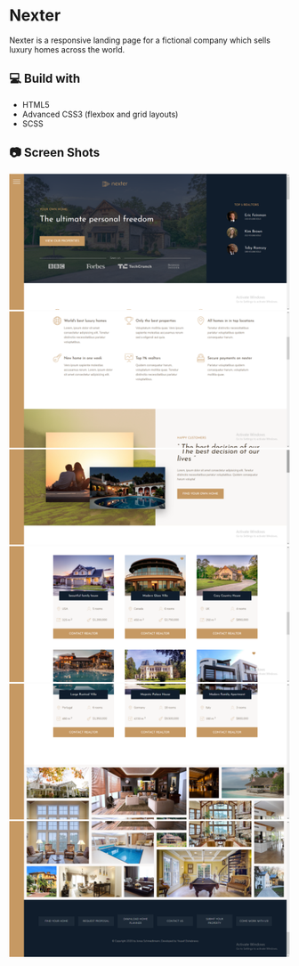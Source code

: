 # Nexter

Nexter is a responsive landing page for a fictional company which sells luxury homes across the world.

## 💻 Build with

- HTML5
- Advanced CSS3 (flexbox and grid layouts)
- SCSS

## 📷 Screen Shots

![1](ss/1.PNG)
![2](ss/2.PNG)
![3](ss/3.PNG)
![4](ss/4.PNG)
![5](ss/5.PNG)
![6](ss/6.PNG)

